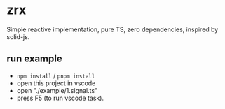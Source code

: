 # zrx
Simple reactive implementation, pure TS, zero dependencies, inspired by solid-js.

## run example
- ```npm install``` / ```pnpm install```
- open this project in vscode
- open "./example/1.signal.ts"
- press F5 (to run vscode task).